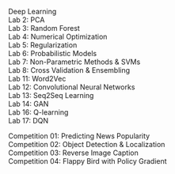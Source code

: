 Deep Learning  
Lab 2: PCA  
Lab 3: Random Forest  
Lab 4: Numerical Optimization  
Lab 5: Regularization  
Lab 6: Probabilistic Models  
Lab 7: Non-Parametric Methods & SVMs  
Lab 8: Cross Validation & Ensembling  
Lab 11: Word2Vec  
Lab 12: Convolutional Neural Networks  
Lab 13: Seq2Seq Learning  
Lab 14: GAN  
Lab 16: Q-learning  
Lab 17: DQN  

Competition 01: Predicting News Popularity  
Competition 02: Object Detection & Localization  
Competition 03: Reverse Image Caption  
Competition 04: Flappy Bird with Policy Gradient  